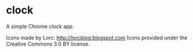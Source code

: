 # clock

A simple Chrome clock app.

Icons made by Lorc: http://lorcblog.blogspot.com
Icons provided under the Creative Commons 3.0 BY license.